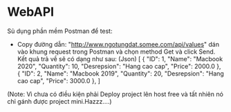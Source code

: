 # WebAPI
Sủ dụng phần mềm Postman để test:
- Copy đường dẫn: "http://www.ngotungdat.somee.com/api/values" dán vào khung request trong Postman và chọn method Get và click Send.
Kết quả trả về sẽ có dạng như sau: (Json)
[
    {
        "ID": 1,
        "Name": "Macbook 2020",
        "Quantity": 10,
        "Desrepsion": "Hang cao cap",
        "Price": 2000.0
    },
    {
        "ID": 2,
        "Name": "Macbook 2019",
        "Quantity": 20,
        "Desrepsion": "Hang cao cap",
        "Price": 3000.0
    },
]

(Note: Vì chưa có điều kiện phải Deploy project lên host free và tất nhiên nó chỉ gánh được project mini.Hazzz....)

